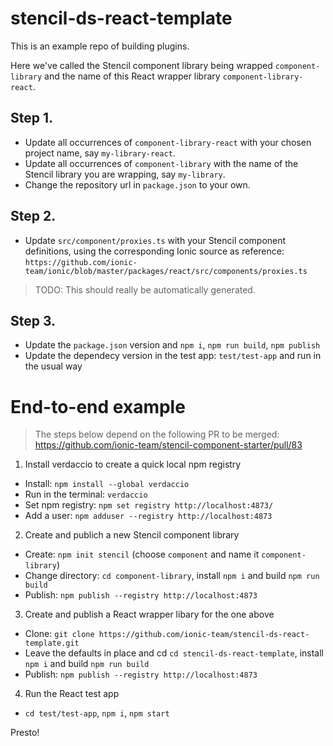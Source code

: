 # stencil-ds-react-template

This is an example repo of building plugins.

Here we've called the Stencil component library being wrapped `component-library` and the name of this React wrapper library `component-library-react`.

## Step 1.

- Update all occurrences of `component-library-react` with your chosen project name, say `my-library-react`.
- Update all occurrences of `component-library` with the name of the Stencil library you are wrapping, say `my-library`.
- Change the repository url in `package.json` to your own.

## Step 2.

- Update `src/component/proxies.ts` with your Stencil component definitions, using the corresponding Ionic source as reference: `https://github.com/ionic-team/ionic/blob/master/packages/react/src/components/proxies.ts`

> TODO: This should really be automatically generated.

## Step 3.

- Update the `package.json` version and `npm i`, `npm run build`, `npm publish`
- Update the dependecy version in the test app: `test/test-app` and run in the usual way


# End-to-end example

> The steps below depend on the following PR to be merged: https://github.com/ionic-team/stencil-component-starter/pull/83

1. Install verdaccio to create a quick local npm registry

- Install: `npm install --global verdaccio`
- Run in the terminal: `verdaccio`
- Set npm registry: `npm set registry http://localhost:4873/`
- Add a user: `npm adduser --registry http://localhost:4873`

2. Create and publich a new Stencil component library
   
- Create: `npm init stencil` (choose `component` and name it `component-library`)
- Change directory: `cd component-library`, install `npm i` and build `npm run build`
- Publish: `npm publish --registry http://localhost:4873`

3. Create and publish a React wrapper libary for the one above

- Clone: `git clone https://github.com/ionic-team/stencil-ds-react-template.git`
- Leave the defaults in place and cd `cd stencil-ds-react-template`, install `npm i` and build `npm run build`
- Publish: `npm publish --registry http://localhost:4873`

4. Run the React test app

- `cd test/test-app`, `npm i`, `npm start`
  
Presto!
